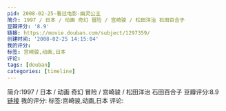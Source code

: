 ```yaml
---
pid: 2008-02-25-看过电影-幽灵公主
简介: 1997 / 日本 / 动画 奇幻 冒险 / 宫崎骏 / 松田洋治 石田百合子
豆瓣评分: '8.9'
链接: https://movie.douban.com/subject/1297359/
创建时间: '2008-02-25 14:15:04'
我的评分:
标签: 宫崎骏,动画,日本
评论:
tags: [douban]
categories: [timeline]
---
```

简介:1997 / 日本 / 动画 奇幻 冒险 / 宫崎骏 / 松田洋治 石田百合子
豆瓣评分:8.9
[链接](https://movie.douban.com/subject/1297359/)
我的评分:
标签:宫崎骏,动画,日本
评论:
